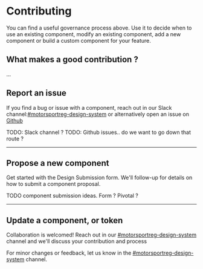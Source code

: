# Contributing

You can find a useful governance process above. Use it to decide when to use an existing component, modify an existing component, add a new component or build a custom component for your feature.

## What makes a good contribution ?

...

## Report an issue

If you find a bug or issue with a component, reach out in our Slack channel:[#motorsportreg-design-system](#) or alternatively open an issue on [Github](#)

TODO: Slack channel ?
TODO: Github issues.. do we want to go down that route ?

---

## Propose a new component

Get started with the Design Submission form. We'll follow-up for details on how to submit a component proposal.

TODO component submission ideas. Form ? Pivotal ?

---

## Update a component, or token

Collaboration is welcomed! Reach out in our [#motorsportreg-design-system](#) channel and we'll discuss your contribution and process

For minor changes or feedback, let us know in the [#motorsportreg-design-system](#) channel.
